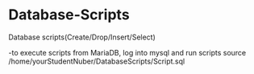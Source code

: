 # Database-Scripts
Database scripts(Create/Drop/Insert/Select)

-to execute scripts from MariaDB, log into mysql and run scripts
source /home/yourStudentNuber/DatabaseScripts/Script.sql
